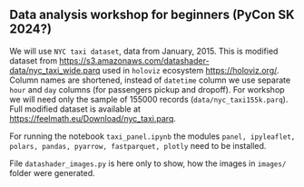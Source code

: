 ## Data analysis workshop for beginners (PyCon SK 2024?)

We will use `NYC taxi dataset`, data from January, 2015. This is modified
dataset from https://s3.amazonaws.com/datashader-data/nyc_taxi_wide.parq
used in `holoviz` ecosystem https://holoviz.org/. Column names are
shortened, instead of `datetime` column we use separate `hour` and `day` columns
(for passengers pickup and dropoff). For workshop we will need only the sample of
155000 records (`data/nyc_taxi155k.parq`). Full modified dataset is
available at https://feelmath.eu/Download/nyc_taxi.parq.

For running the notebook `taxi_panel.ipynb` the modules `panel, ipyleaflet,
polars, pandas, pyarrow, fastparquet, plotly` need to be installed. 

File `datashader_images.py` is here only to show, how the images in `images/` folder
were generated.
